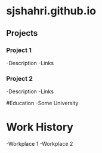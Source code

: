 # sjshahri.github.io

## Projects
### Project 1
-Description
-Links
 

### Project 2
-Description
-Links


#Education
-Some University


# Work History
-Workplace 1
-Workplace 2
